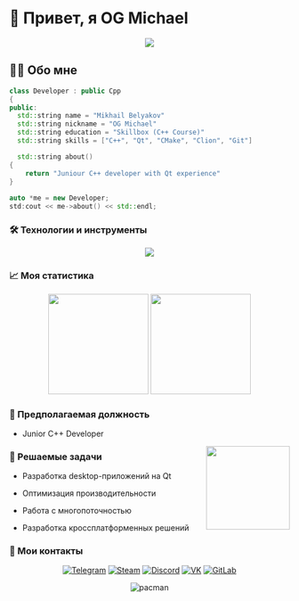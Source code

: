 # 🚀 Привет, я OG Michael

<div align="center">
  <img src="https://user-images.githubusercontent.com/74038190/212749168-86d6c7ab-98da-409b-998f-c5b74721badd.gif">
</div>

## 👨‍💻 Обо мне
```cpp
class Developer : public Cpp
{
public:
  std::string name = "Mikhail Belyakov"
  std::string nickname = "OG Michael"
  std::string education = "Skillbox (C++ Course)"
  std::string skills = ["C++", "Qt", "CMake", "Clion", "Git"]

  std::string about()
{
    return "Juniour C++ developer with Qt experience"
}
        
auto *me = new Developer;
std:cout << me->about() << std::endl;
```

### 🛠 Технологии и инструменты
<p align="center"> <img src="https://skillicons.dev/icons?i=cpp,qt,cmake,clion,git,github,vscode,linux&perline=4" /> </p>

### 📈 Моя статистика

<!-- Статистика с GitHub --><div align="center"> <img height="180em" src="https://github-readme-stats.vercel.app/api?username=M1SH4-cmd&show_icons=true&theme=radical" /> <img height="180em" src="https://github-readme-stats.vercel.app/api/top-langs/?username=M1SH4-cmd&layout=compact&theme=radical" /> </div>

### 🎯 Предполагаемая должность

* Junior C++ Developer

<img align="right" src="https://user-images.githubusercontent.com/74038190/212284087-bbe7e430-757e-4901-90bf-4cd2ce3e1852.gif" width="150">

### 📌 Решаемые задачи

* Разработка desktop-приложений на Qt

* Оптимизация производительности

* Работа с многопоточностью

* Разработка кроссплатформенных решений


### 📲 Мои контакты

<div align="center">

[![Telegram](https://img.shields.io/badge/Telegram-blue?logo=telegram&logoColor=white&style=for-the-badge)](https://t.me/OG_MichaeLLLL)
[![Steam](https://img.shields.io/badge/Steam-000000?style=for-the-badge&logo=steam&logoColor=white)](https://steamcommunity.com/id/Inf_LUV/)
[![Discord](https://img.shields.io/badge/Discord-5865F2?style=for-the-badge&logo=discord&logoColor=white)](https://discordapp.com/users/og_michael)
[![VK](https://img.shields.io/badge/ВКонтакте-0077FF?style=for-the-badge&logo=vk&logoColor=white)](https://vk.com/cpp_4_life)
[![GitLab](https://img.shields.io/badge/GitLab-FCA121?style=for-the-badge&logo=gitlab&logoColor=white)](https://gitlab.skillbox.ru/mikhail_beliakov_1)

![pacman](https://user-images.githubusercontent.com/74038190/212284158-e840e285-664b-44d7-b79b-e264b5e54825.gif)
</div>





